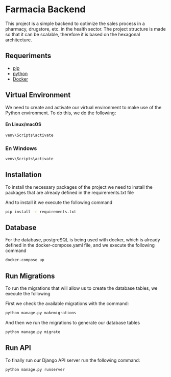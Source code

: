 # Farmacia Backend

This project is a simple backend to optimize the sales process in a pharmacy, drugstore, etc. in the health sector. The project structure is made so that it can be scalable, therefore it is based on the hexagonal architecture.

## Requeriments
- [pip](https://pip.pypa.io/en/stable/)
- [python](https://www.python.org/downloads)
- [Docker](https://www.docker.com)

## Virtual Environment

We need to create and activate our virtual environment to make use of the Python environment. 
To do this, we do the following:

#### En Linux/macOS

```bash
venv\Scripts\activate
```
### En Windows

```bash
venv\Scripts\activate
```

## Installation

To install the necessary packages of the project we need to install the packages that are already defined in the requirements.txt file

And to install it we execute the following command

```bash
pip install -r requirements.txt
```

## Database

For the database, postgreSQL is being used with docker, which is already defined in the docker-compose.yaml file, and we execute the following command

```bash
docker-compose up
```

## Run Migrations

To run the migrations that will allow us to create the database tables, we execute the following

First we check the available migrations with the command:

```bash
python manage.py makemigrations 
```
And then we run the migrations to generate our database tables


```bash
python manage.py migrate
```

## Run API

To finally run our Django API server run the following command:

```bash
python manage.py runserver
```
